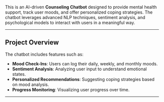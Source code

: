This is an AI-driven **Counseling Chatbot** designed to provide mental health support, track user moods, and offer personalized coping strategies. The chatbot leverages advanced NLP techniques, sentiment analysis, and psychological models to interact with users in a meaningful way.

---

## **Project Overview**

The chatbot includes features such as:
- **Mood Check-Ins**: Users can log their daily, weekly, and monthly moods.
- **Sentiment Analysis**: Analyzing user input to understand emotional states.
- **Personalized Recommendations**: Suggesting coping strategies based on mood analysis.
- **Progress Monitoring**: Visualizing user progress over time.

---

